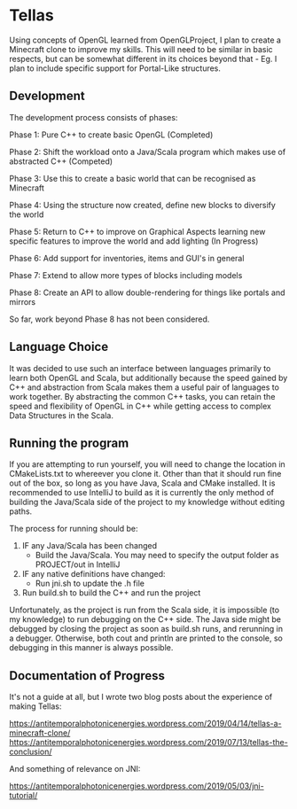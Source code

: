 # Tellas
Using concepts of OpenGL learned from OpenGLProject, I plan to create a Minecraft clone to improve my skills. This will need to be similar in basic respects, but can be somewhat different in its choices beyond that - Eg. I plan to include specific support for Portal-Like structures.

## Development
The development process consists of phases:

Phase 1: Pure C++ to create basic OpenGL (Completed)

Phase 2: Shift the workload onto a Java/Scala program which makes use of abstracted C++ (Competed)

Phase 3: Use this to create a basic world that can be recognised as Minecraft

Phase 4: Using the structure now created, define new blocks to diversify the world

Phase 5: Return to C++ to improve on Graphical Aspects learning new specific features to improve the world and add lighting (In Progress)

Phase 6: Add support for inventories, items and GUI's in general

Phase 7: Extend to allow more types of blocks including models

Phase 8: Create an API to allow double-rendering for things like portals and mirrors

So far, work beyond Phase 8 has not been considered.

## Language Choice
It was decided to use such an interface between languages primarily to learn both OpenGL and Scala, but additionally because the speed gained by C++ and abstraction from Scala makes them a useful pair of languages to work together. By abstracting the common C++ tasks, you can retain the speed and flexibility of OpenGL in C++ while getting access to complex Data Structures in the Scala.

## Running the program
If you are attempting to run yourself, you will need to change the location in CMakeLists.txt to whereever you clone it. Other than that it should run fine out of the box, so long as you have Java, Scala and CMake installed. It is recommended to use IntelliJ to build as it is currently the only method of building the Java/Scala side of the project to my knowledge without editing paths.

The process for running should be:
1) IF any Java/Scala has been changed
   - Build the Java/Scala. You may need to specify the output folder as PROJECT/out in IntelliJ
2) IF any native definitions have changed:
   - Run jni.sh to update the .h file
3) Run build.sh to build the C++ and run the project

Unfortunately, as the project is run from the Scala side, it is impossible (to my knowledge) to run debugging on the C++ side. The Java side might be debugged by closing the project as soon as build.sh runs, and rerunning in a debugger. Otherwise, both cout and println are printed to the console, so debugging in this manner is always possible.

## Documentation of Progress
It's not a guide at all, but I wrote two blog posts about the experience of making Tellas:

https://antitemporalphotonicenergies.wordpress.com/2019/04/14/tellas-a-minecraft-clone/
https://antitemporalphotonicenergies.wordpress.com/2019/07/13/tellas-the-conclusion/

And something of relevance on JNI:

https://antitemporalphotonicenergies.wordpress.com/2019/05/03/jni-tutorial/
